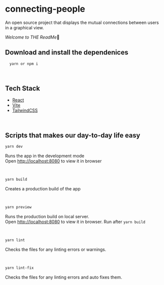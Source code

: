 # connecting-people

An open source project that displays the mutual connections between users in a graphical view.

*Welcome to THE ReadMe*🙌

## Download and install the dependenices

```sh
  yarn or npm i
```

<br>

## Tech Stack

- [React](https://reactjs.org/)
- [Vite](https://vitejs.dev/)
- [TailwindCSS](https://tailwindcss.com/)

<br>

## Scripts that makes our day-to-day life easy

```sh
yarn dev
```

Runs the app in the development mode<br>
Open <http://localhost:8080> to view it in browser

<br>

```sh
yarn build
```

Creates a production build of the app

<br>

```sh
yarn preview
```

Runs the production build on local server.<br>
Open <http://localhost:8080> to view it in browser.
Run after `yarn build`

<br>

```sh
yarn lint
```

Checks the files for any linting errors or warnings.<br>

<br>

```sh
yarn lint-fix
```

Checks the files for any linting errors and auto fixes them.<br>
